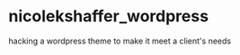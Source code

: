 nicolekshaffer_wordpress
========================

hacking a wordpress theme to make it meet a client's needs
